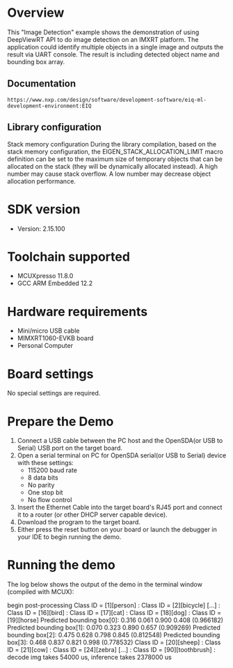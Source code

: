 Overview
========
This "Image Detection" example shows the demonstration of using DeepViewRT API to do image detection
on an IMXRT platform. The application could identify multiple objects in a single image and outputs
the result via UART console. The result is including detected object name and bounding box array.

Documentation
-------------
    https://www.nxp.com/design/software/development-software/eiq-ml-development-environment:EIQ

Library configuration
------------------------
 Stack memory configuration
 During the library compilation, based on the stack memory configuration,
 the EIGEN_STACK_ALLOCATION_LIMIT macro definition can be set to the maximum
 size of temporary objects that can be allocated on the stack
 (they will be dynamically allocated instead). A high number may cause stack
 overflow. A low number may decrease object allocation performance.


SDK version
===========
- Version: 2.15.100

Toolchain supported
===================
- MCUXpresso  11.8.0
- GCC ARM Embedded  12.2

Hardware requirements
=====================
- Mini/micro USB cable
- MIMXRT1060-EVKB board
- Personal Computer

Board settings
==============
No special settings are required.

Prepare the Demo
================
1.  Connect a USB cable between the PC host and the OpenSDA(or USB to Serial) USB port on the target board.
2.  Open a serial terminal on PC for OpenSDA serial(or USB to Serial) device with these settings:
    - 115200 baud rate
    - 8 data bits
    - No parity
    - One stop bit
    - No flow control
3.  Insert the Ethernet Cable into the target board's RJ45 port and connect it to a router (or other DHCP server capable device).
4.  Download the program to the target board.
5.  Either press the reset button on your board or launch the debugger in your IDE to begin running the demo.

Running the demo
================
The log below shows the output of the demo in the terminal window (compiled with MCUX):

begin post-processing
         Class ID = [1][person]
:        Class ID = [2][bicycle]
[...]
:        Class ID = [16][bird]
:        Class ID = [17][cat]
:        Class ID = [18][dog]
:        Class ID = [19][horse]
                Predicted bounding box[0]: 0.316 0.061 0.900 0.408 (0.966182)
                Predicted bounding box[1]: 0.070 0.323 0.890 0.657 (0.909269)
                Predicted bounding box[2]: 0.475 0.628 0.798 0.845 (0.812548)
                Predicted bounding box[3]: 0.468 0.837 0.821 0.998 (0.778532)
         Class ID = [20][sheep]
:        Class ID = [21][cow]
:        Class ID = [24][zebra]
[...]
:        Class ID = [90][toothbrush]
: decode img takes 54000 us, inference takes 2378000 us


